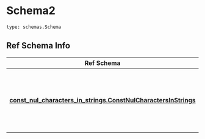 # Schema2
```
type: schemas.Schema
```

## Ref Schema Info
Ref Schema | Input Type | Output Type
---------- | ---------- | -----------
[**const_nul_characters_in_strings.ConstNulCharactersInStrings**](../../../../../../components/schema/const_nul_characters_in_strings.md) | dict, schemas.immutabledict, str, datetime.date, datetime.datetime, uuid.UUID, int, float, bool, None, list, tuple, bytes, io.FileIO, io.BufferedReader | schemas.immutabledict, str, float, int, bool, None, tuple, bytes, io.FileIO
